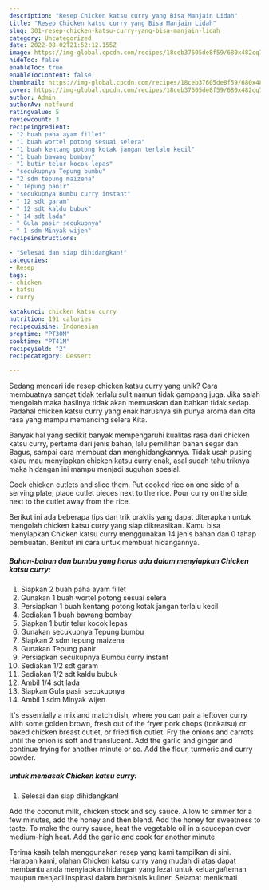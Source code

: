 ```yaml
---
description: "Resep Chicken katsu curry yang Bisa Manjain Lidah"
title: "Resep Chicken katsu curry yang Bisa Manjain Lidah"
slug: 301-resep-chicken-katsu-curry-yang-bisa-manjain-lidah
category: Uncategorized
date: 2022-08-02T21:52:12.155Z
image: https://img-global.cpcdn.com/recipes/18ceb37605de8f59/680x482cq70/chicken-katsu-curry-foto-resep-utama.jpg
hideToc: false
enableToc: true
enableTocContent: false
thumbnail: https://img-global.cpcdn.com/recipes/18ceb37605de8f59/680x482cq70/chicken-katsu-curry-foto-resep-utama.jpg
cover: https://img-global.cpcdn.com/recipes/18ceb37605de8f59/680x482cq70/chicken-katsu-curry-foto-resep-utama.jpg
author: Admin
authorAv: notfound
ratingvalue: 5
reviewcount: 3
recipeingredient:
- "2 buah paha ayam fillet"
- "1 buah wortel potong sesuai selera"
- "1 buah kentang potong kotak jangan terlalu kecil"
- "1 buah bawang bombay"
- "1 butir telur kocok lepas"
- "secukupnya Tepung bumbu"
- "2 sdm tepung maizena"
- " Tepung panir"
- "secukupnya Bumbu curry instant"
- " 12 sdt garam"
- " 12 sdt kaldu bubuk"
- " 14 sdt lada"
- " Gula pasir secukupnya"
- " 1 sdm Minyak wijen"
recipeinstructions:

- "Selesai dan siap dihidangkan!"
categories:
- Resep
tags:
- chicken
- katsu
- curry

katakunci: chicken katsu curry 
nutrition: 191 calories
recipecuisine: Indonesian
preptime: "PT30M"
cooktime: "PT41M"
recipeyield: "2"
recipecategory: Dessert

---
```





Sedang mencari ide resep chicken katsu curry yang unik? Cara membuatnya sangat tidak terlalu sulit namun tidak gampang juga. Jika salah mengolah maka hasilnya tidak akan memuaskan dan bahkan tidak sedap. Padahal chicken katsu curry yang enak harusnya sih punya aroma dan cita rasa yang mampu memancing selera Kita.





Banyak hal yang sedikit banyak mempengaruhi kualitas rasa dari chicken katsu curry, pertama dari jenis bahan, lalu pemilihan bahan segar dan Bagus, sampai cara membuat dan menghidangkannya. Tidak usah pusing kalau mau menyiapkan chicken katsu curry enak,      asal sudah tahu triknya maka hidangan ini mampu menjadi suguhan spesial.














Cook chicken cutlets and slice them. Put cooked rice on one side of a serving plate, place cutlet pieces next to the rice. Pour curry on the side next to the cutlet away from the rice.






Berikut ini ada beberapa tips dan trik praktis yang dapat diterapkan untuk mengolah chicken katsu curry yang siap dikreasikan. Kamu bisa menyiapkan Chicken katsu curry menggunakan 14 jenis bahan dan 0 tahap pembuatan. Berikut ini cara untuk membuat hidangannya.

<!--inarticleads1-->

##### Bahan-bahan dan bumbu yang harus ada dalam menyiapkan Chicken katsu curry:

1. Siapkan 2 buah paha ayam fillet
1. Gunakan 1 buah wortel potong sesuai selera
1. Persiapkan 1 buah kentang potong kotak jangan terlalu kecil
1. Sediakan 1 buah bawang bombay
1. Siapkan 1 butir telur kocok lepas
1. Gunakan secukupnya Tepung bumbu
1. Siapkan 2 sdm tepung maizena
1. Gunakan  Tepung panir
1. Persiapkan secukupnya Bumbu curry instant
1. Sediakan  1/2 sdt garam
1. Sediakan  1/2 sdt kaldu bubuk
1. Ambil  1/4 sdt lada
1. Siapkan  Gula pasir secukupnya
1. Ambil  1 sdm Minyak wijen


It&#39;s essentially a mix and match dish, where you can pair a leftover curry with some golden brown, fresh out of the fryer pork chops (tonkatsu) or baked chicken breast cutlet, or fried fish cutlet. Fry the onions and carrots until the onion is soft and translucent. Add the garlic and ginger and continue frying for another minute or so. Add the flour, turmeric and curry powder. 

<!--inarticleads2-->

#####  untuk memasak Chicken katsu curry:


1. Selesai dan siap dihidangkan!

Add the coconut milk, chicken stock and soy sauce. Allow to simmer for a few minutes, add the honey and then blend. Add the honey for sweetness to taste. To make the curry sauce, heat the vegetable oil in a saucepan over medium-high heat. Add the garlic and cook for another minute. 

Terima kasih telah menggunakan resep yang kami tampilkan di sini. Harapan kami, olahan Chicken katsu curry yang mudah di atas dapat membantu anda menyiapkan hidangan yang lezat untuk keluarga/teman maupun menjadi inspirasi dalam berbisnis kuliner. Selamat menikmati
